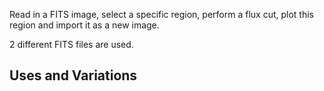 
Read in a FITS image, select a specific region, perform a flux cut, plot this region and import it as a new image.

2 different FITS files are used.

## Uses and Variations


